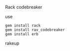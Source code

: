 Rack codebreaker

use

    gem install rack
    gem install rav_codebreaker
    gem install erb

rakeup